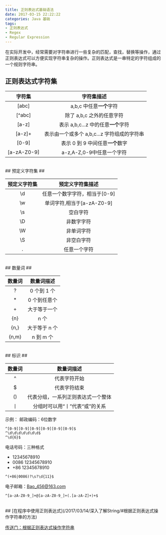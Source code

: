 ```yaml
---
title: 正则表达式基础语法
date: 2017-03-15 22:22:22
categories: Java 基础
tags: 
- 正则表达式
- Regex
- Regular Expression
---
```


在实际开发中，经常需要对字符串进行一些复杂的匹配，查找，替换等操作，通过正则表达式可以方便实现字符串复杂的操作。正则表达式是一串特定的字符组成的一个规则字符串。

<!-- more -->

## 正则表达式字符集

|字符集|字符集描述|
|:---:|:--:|
|[abc]| a,b,c 中任意**一个**字符|
|[^abc]|除了 a,b,c 之外的任意字符|
|[a-z]|表示 a,b,c...z 中的任意**一个**字符|
|[a-z]+|表示由一个或多个 a,b,c...z 字符组成的字符串|
|[0-9]|表示 0 到 9 中间任意**一个**数字|
|[a-zA-Z0-9]|a-z,A-Z,0-9中任意一个字符|

</br>
## 预定义字符集 ##

|预定义字符集|预定义字符集描述|
|:---:|:--:|
|\d|任意一个数字字符，相当于[0-9]|
|\w|单词字符,相当于[a-zA-Z0-9]|
|\s|空白字符|
|\D|非数字字符|
|\W|非单词字符|
|\S|非空白字符|
|.|任意一个字符|

</br>
## 数量词 ##

|数量词|数量词描述|
|:---:|:--:|
|?|0 个到 1 个|
|*|0 个到任意个|
|+|大于等于一个|
|{n}|n 个|
|{n,}|大于等于 n 个|
|{n,m}|n 到 m 个|

</br>
## 标识 ##

|数量词|数量词描述|
|:---:|:--:|
|^|代表字符开始|
|$|代表字符结束|
|()|代表分组，一系列正则表达式一个整体|
|丨|分组时可以用“丨”代表“或”的关系|

示例：
邮政编码：6位数字

```Regex
^[0-9][0-9][0-9][0-9][0-9][0-9]$
^\d\d\d\d\d\d\d$
^\d{6}$
```

电话号码：三种格式
- 12345678910
- 0086 12345678910
- +86 12345678910

```Regex
^(+86|0086)?\s?\d{11}$
```

电子邮箱：Bao_456@163.com

```Regex
^[a-zA-Z0-9_]+@[a-zA-Z0-9_]+(.[a-zA-Z]+)+$
```

</br>
## [在程序中使用正则表达式](/2017/03/14/深入了解String/#根据正则表达式操作字符串的方法)

[传送门：根据正则表达式操作字符串](/2017/03/14/深入了解String/#根据正则表达式操作字符串的方法)